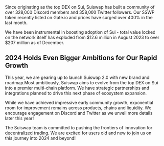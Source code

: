 Since originating as the top DEX on Sui, Suiswap has built a community of over 328,000 Discord members and 358,000 Twitter followers. Our SSWP token recently listed on Gate.io and prices have surged over 400% in the last month.

We have been instrumental in boosting adoption of Sui - total value locked on the network itself has exploded from $12.6 million in August 2023 to over $207 million as of December.

## 2024 Holds Even Bigger Ambitions for Our Rapid Growth

This year, we are gearing up to launch Suiswap 2.0 with new brand and roadmap.Most ambitiously, Suiswap aims to evolve from the top DEX on Sui into a premier multi-chain platform. We have strategic partnerships and integrations planned to drive this next phase of ecosystem expansion.

While we have achieved impressive early community growth, exponential room for improvement remains across products, chains and liquidity. We encourage engagement on Discord and Twitter as we unveil more details later this year!

The Suiswap team is committed to pushing the frontiers of innovation for decentralized trading. We are excited for users old and new to join us on this journey into 2024 and beyond!
